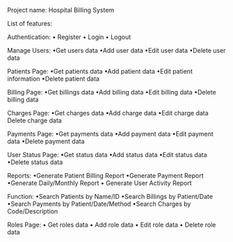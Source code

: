 Project name: Hospital Billing System

List of features:

Authentication:
• Register
• Login
• Logout

Manage Users:
•Get users data
•Add user data
•Edit user data
•Delete user data

Patients Page:
•Get patients data
•Add patient data
•Edit patient information
•Delete patient data

Billing Page:
•Get billings data
•Add billing data
•Edit billing data
•Delete billing data

Charges Page:
•Get charges data
•Add charge data
•Edit charge data
Delete charge data

Payments Page:
•Get payments data
•Add payment data
•Edit payment data
•Delete payment data

User Status Page:
•Get status data
•Add status data
•Edit status data
•Delete status data

Reports:
•Generate Patient Billing Report
•Generate Payment Report
•Generate Daily/Monthly Report
• Generate User Activity Report

 Function:
•Search Patients by Name/ID
•Search Billings by Patient/Date
•Search Payments by Patient/Date/Method
•Search Charges by Code/Description

Roles Page:
• Get roles data
• Add role data
• Edit role data
• Delete role data

